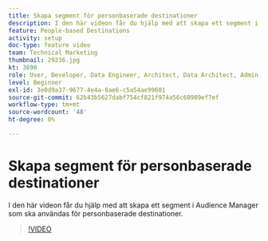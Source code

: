 ```yaml
---
title: Skapa segment för personbaserade destinationer
description: I den här videon får du hjälp med att skapa ett segment i Audience Manager som ska användas för personbaserade destinationer.
feature: People-based Destinations
activity: setup
doc-type: feature video
team: Technical Marketing
thumbnail: 29236.jpg
kt: 3690
role: User, Developer, Data Engineer, Architect, Data Architect, Admin, Leader
level: Beginner
exl-id: 3e0d9a37-9677-4e4a-8ae6-c5a54ae99601
source-git-commit: 62b43b5627dabf754cf821f974a56c60989ef7ef
workflow-type: tm+mt
source-wordcount: '48'
ht-degree: 0%

---
```


# Skapa segment för personbaserade destinationer

I den här videon får du hjälp med att skapa ett segment i Audience Manager som ska användas för personbaserade destinationer.

>[!VIDEO](https://video.tv.adobe.com/v/29236/?quality=12)
